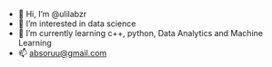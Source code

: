 - 👋 Hi, I’m @ulilabzr
- 👀 I’m interested in data science
- 🌱 I’m currently learning c++, python, Data Analytics and Machine Learning
- 📫 absoruu@gmail.com

<!---
ulilabzr/ulilabzr is a ✨ special ✨ repository because its `README.md` (this file) appears on your GitHub profile.
You can click the Preview link to take a look at your changes.
--->
